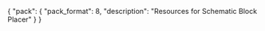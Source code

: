{
  "pack": {
    "pack_format": 8,
    "description": "Resources for Schematic Block Placer"
  }
}
